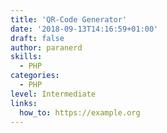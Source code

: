 ```yaml
---
title: 'QR-Code Generator'
date: '2018-09-13T14:16:59+01:00'
draft: false
author: paranerd
skills:
  - PHP
categories:
  - PHP
level: Intermediate
links:
  how_to: https://example.org
---
```

